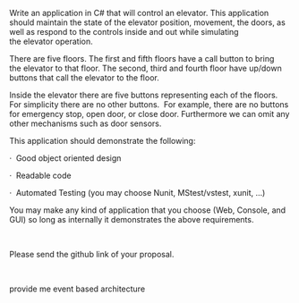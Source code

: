 Write an application in C# that will control an elevator. This application should maintain the state of the elevator position, movement, the doors, as well as respond to the controls inside and out while simulating the elevator operation.



There are five floors. The first and fifth floors have a call button to bring the elevator to that floor. The second, third and fourth floor have up/down buttons that call the elevator to the floor.



Inside the elevator there are five buttons representing each of the floors. For simplicity there are no other buttons.  For example, there are no buttons for emergency stop, open door, or close door. Furthermore we can omit any other mechanisms such as door sensors.



This application should demonstrate the following:

·  Good object oriented design

·  Readable code

·  Automated Testing (you may choose Nunit, MStest/vstest, xunit, …)



You may make any kind of application that you choose (Web, Console, and GUI) so long as internally it demonstrates the above requirements.

 

Please send the github link of your proposal.

 



provide me event based architecture 
